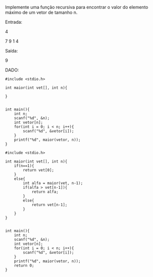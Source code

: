 Implemente uma função recursiva para encontrar o valor do elemento máximo de um vetor de tamanho n.

Entrada:

4

7 9 1 4

Saída:

9

DADO: 
```
#include <stdio.h>

int maior(int vet[], int n){
    
}


int main(){
    int n;
    scanf("%d", &n);
    int vetor[n];
    for(int i = 0; i < n; i++){
        scanf("%d", &vetor[i]);
    }
    printf("%d", maior(vetor, n));
}
```

```
#include <stdio.h>

int maior(int vet[], int n){
    if(n==1){
        return vet[0];
    }
    else{
        int alfa = maior(vet, n-1);
        if(alfa > vet[n-1]){
            return alfa;
        }
        else{
            return vet[n-1];
        }
    }
}


int main(){
    int n;
    scanf("%d", &n);
    int vetor[n];
    for(int i = 0; i < n; i++){
        scanf("%d", &vetor[i]);
    }
    printf("%d", maior(vetor, n));
    return 0;
}
```
